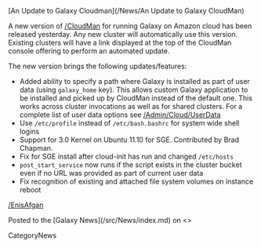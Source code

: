 <div class='newsItemHeader'>[An Update to Galaxy Cloudman](/News/An Update to Galaxy CloudMan)</div>


A new version of [/CloudMan](/src/CloudMan/index.md) for running Galaxy on Amazon cloud has been released yesterday. Any new cluster will automatically use this version. Existing clusters will have a link displayed at the top of the CloudMan console offering to perform an automated update. 

The new version brings the following updates/features:
* Added ability to specify a path where Galaxy is installed as part of user data (using `galaxy_home` key). This allows custom Galaxy application to be installed and picked up by CloudMan instead of the default one. This works across cluster invocations as well as for shared clusters. For a complete list of user data options see [/Admin/Cloud/UserData](/Admin/Cloud/UserData)
* Use `/etc/profile` instead of `/etc/bash.bashrc` for system wide shell logins
* Support for 3.0 Kernel on Ubuntu 11.10 for SGE. Contributed by Brad Chapman.
* Fix for SGE install after cloud-init has run and changed `/etc/hosts`
* `post_start_service` now runs if the script exists in the cluster bucket even if no URL was provided as part of current user data
* Fix recognition of existing and attached file system volumes on instance reboot

[/EnisAfgan](/src/EnisAfgan/index.md)

<div class='newsItemFooter'>Posted to the [Galaxy News](/src/News/index.md) on <<Date(2011-11-29T18:42:33Z)>></div>

CategoryNews
